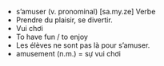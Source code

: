 - s’amuser (v. pronominal)	[sa.my.ze]	Verbe
- Prendre du plaisir, se divertir.
- Vui chơi
- To have fun / to enjoy
- Les élèves ne sont pas là pour s’amuser.
- amusement (n.m.) = sự vui chơi